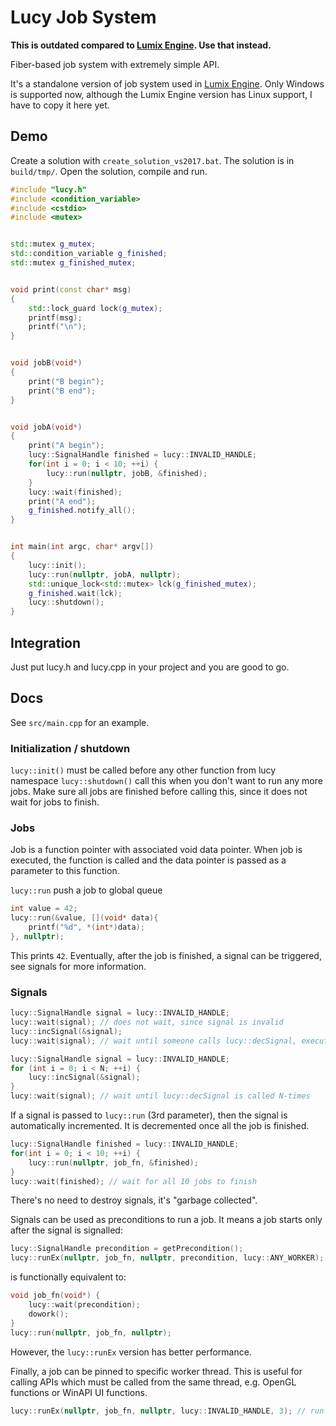 # Lucy Job System

**This is outdated compared to [Lumix Engine](https://github.com/nem0/LumixEngine/blob/master/src/engine/job_system.h). Use that instead.**

Fiber-based job system with extremely simple API. 

It's a standalone version of job system used in [Lumix Engine](https://github.com/nem0/lumixengine).
Only Windows is supported now, although the Lumix Engine version has Linux support, I have to copy it here yet.

## Demo 
Create a solution with ```create_solution_vs2017.bat```. The solution is in ```build/tmp/```. Open the solution, compile and run.

```cpp
#include "lucy.h"
#include <condition_variable>
#include <cstdio>
#include <mutex>


std::mutex g_mutex;
std::condition_variable g_finished;
std::mutex g_finished_mutex;


void print(const char* msg)
{
	std::lock_guard lock(g_mutex);
	printf(msg);
	printf("\n");
}


void jobB(void*)
{
	print("B begin");
	print("B end");
}


void jobA(void*)
{
	print("A begin");
	lucy::SignalHandle finished = lucy::INVALID_HANDLE;
	for(int i = 0; i < 10; ++i) {
		lucy::run(nullptr, jobB, &finished);
	}
	lucy::wait(finished);
	print("A end");
	g_finished.notify_all();
}


int main(int argc, char* argv[])
{
	lucy::init();
	lucy::run(nullptr, jobA, nullptr);
	std::unique_lock<std::mutex> lck(g_finished_mutex);
	g_finished.wait(lck);
	lucy::shutdown();
}
```

## Integration
Just put lucy.h and lucy.cpp in your project and you are good to go.

## Docs

See ```src/main.cpp``` for an example.

### Initialization / shutdown

```lucy::init()``` must be called before any other function from lucy namespace
```lucy::shutdown()``` call this when you don't want to run any more jobs. Make sure all jobs are finished before calling this, since it does not wait for jobs to finish.

### Jobs

Job is a function pointer with associated void data pointer. When job is executed, the function is called and the data pointer is passed as a parameter to this function.

```lucy::run``` push a job to global queue

```cpp
int value = 42;
lucy::run(&value, [](void* data){
	printf("%d", *(int*)data);
}, nullptr);
```

This prints ```42```. Eventually, after the job is finished, a signal can be triggered, see signals for more information.

### Signals

```cpp
lucy::SignalHandle signal = lucy::INVALID_HANDLE;
lucy::wait(signal); // does not wait, since signal is invalid
lucy::incSignal(&signal);
lucy::wait(signal); // wait until someone calls lucy::decSignal, execute other jobs in the meantime
```

```cpp
lucy::SignalHandle signal = lucy::INVALID_HANDLE;
for (int i = 0; i < N; ++i) {
	lucy::incSignal(&signal);
}
lucy::wait(signal); // wait until lucy::decSignal is called N-times
```

If a signal is passed to ```lucy::run``` (3rd parameter), then the signal is automatically incremented. It is decremented once all the job is finished.

```cpp
lucy::SignalHandle finished = lucy::INVALID_HANDLE;
for(int i = 0; i < 10; ++i) {
	lucy::run(nullptr, job_fn, &finished);
}
lucy::wait(finished); // wait for all 10 jobs to finish
```

There's no need to destroy signals, it's "garbage collected".

Signals can be used as preconditions to run a job. It means a job starts only after the signal is signalled:

```cpp
lucy::SignalHandle precondition = getPrecondition();
lucy::runEx(nullptr, job_fn, nullptr, precondition, lucy::ANY_WORKER);
```

is functionally equivalent to:

```cpp
void job_fn(void*) { 
	lucy::wait(precondition);
	dowork();
}
lucy::run(nullptr, job_fn, nullptr);
```

However, the ```lucy::runEx``` version has better performance.

Finally, a job can be pinned to specific worker thread. This is useful for calling APIs which must be called from the same thread, e.g. OpenGL functions or WinAPI UI functions.

```cpp
lucy::runEx(nullptr, job_fn, nullptr, lucy::INVALID_HANDLE, 3); // run on worker thread 3
```
